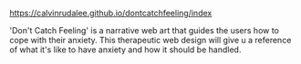 https://calvinrudalee.github.io/dontcatchfeeling/index

'Don't Catch Feeling' is a narrative web art that guides the users how to cope with their anxiety. This therapeutic web design will give u a reference of what it's like to have anxiety and how it should be handled.

